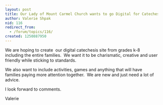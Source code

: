 ```yaml
---
layout: post
title: Our Lady of Mount Carmel Church wants to go Digital for Catechesis any thoughts?
author: Valerie Shpak
nid: 116
redirect_from:
  - /forum/topics/116/
created: 1250887950
---
```

<p>We are hoping to create&nbsp; our digital catechesis site from grades k-8 including the entire families.&nbsp; We want it to be charismatic, creative and user friendly while sticking to standards.</p>
<p>We also want to include activities, games and anything that will have families paying more attention together.&nbsp; We are new and just need a lot of advice.&nbsp;</p>
<p>I look forward to comments.</p>
<p>Valerie</p>
